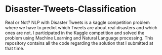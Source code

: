 # Disaster-Tweets-Classification
Real or Not? NLP with Disaster Tweets is a kaggle competition problem where we have to predict which Tweets are about real disasters and which ones are not. I participated in the Kaggle competition and solved the problem using Machine Learning and Natural Language processing. This repository contains all the code regarding the solution that I submitted at that time.

